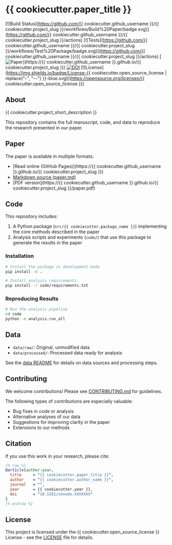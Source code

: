 # {{ cookiecutter.paper_title }}

[![Build Status](https://github.com/{{ cookiecutter.github_username }}/{{ cookiecutter.project_slug }}/workflows/Build%20Paper/badge.svg)](https://github.com/{{ cookiecutter.github_username }}/{{ cookiecutter.project_slug }}/actions)
[![Tests](https://github.com/{{ cookiecutter.github_username }}/{{ cookiecutter.project_slug }}/workflows/Test%20Package/badge.svg)](https://github.com/{{ cookiecutter.github_username }}/{{ cookiecutter.project_slug }}/actions)
[![Paper](https://img.shields.io/badge/paper-GitHub%20Pages-blue)](https://{{ cookiecutter.github_username }}.github.io/{{ cookiecutter.project_slug }})
[![DOI](https://zenodo.org/badge/DOI/10.5281/zenodo.XXXXXXX.svg)](https://doi.org/10.5281/zenodo.XXXXXXX)
[![License](https://img.shields.io/badge/License-{{ cookiecutter.open_source_license | replace("-", "--") }}-blue.svg)](https://opensource.org/licenses/{{ cookiecutter.open_source_license }})

## About

{{ cookiecutter.project_short_description }}

This repository contains the full manuscript, code, and data to reproduce the research presented in our paper.

## Paper

The paper is available in multiple formats:

- [Read online (GitHub Pages)](https://{{ cookiecutter.github_username }}.github.io/{{ cookiecutter.project_slug }})
- [Markdown source (paper.md)](paper/paper.md)
- [PDF version](https://{{ cookiecutter.github_username }}.github.io/{{ cookiecutter.project_slug }}/paper.pdf)

## Code

This repository includes:

1. A Python package (`src/{{ cookiecutter.package_name }}`) implementing the core methods described in the paper
2. Analysis scripts and experiments (`code/`) that use this package to generate the results in the paper

### Installation

```bash
# Install the package in development mode
pip install -e .

# Install analysis requirements
pip install -r code/requirements.txt
```

### Reproducing Results

```bash
# Run the analysis pipeline
cd code
python -m analysis.run_all
```

## Data

- `data/raw/`: Original, unmodified data
- `data/processed/`: Processed data ready for analysis

See the [data README](data/README.md) for details on data sources and processing steps.

## Contributing

We welcome contributions! Please see [CONTRIBUTING.md](CONTRIBUTING.md) for guidelines.

The following types of contributions are especially valuable:
- Bug fixes in code or analysis
- Alternative analyses of our data
- Suggestions for improving clarity in the paper
- Extensions to our methods

## Citation

If you use this work in your research, please cite:

```bibtex
{% raw %}
@article{author-year,
  title     = "{{ cookiecutter.paper_title }}",
  author    = "{{ cookiecutter.author_name }}",
  journal   = "",
  year      = {{ cookiecutter.year }},
  doi       = "10.5281/zenodo.XXXXXXX"
}
{% endraw %}
```

## License

This project is licensed under the {{ cookiecutter.open_source_license }} License - see the [LICENSE](LICENSE) file for details.
